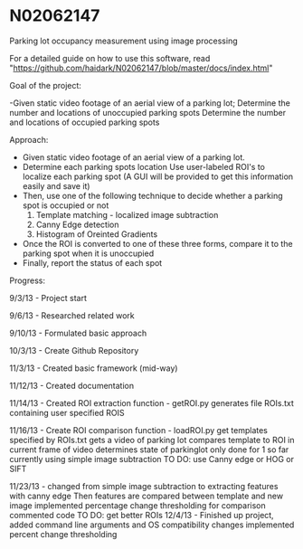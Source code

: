 N02062147
=========

Parking lot occupancy measurement using image processing

For a detailed guide on how to use this software, read "https://github.com/haidark/N02062147/blob/master/docs/index.html"

Goal of the project:

-Given static video footage of an aerial view of a parking lot;
	Determine the number and locations of unoccupied parking spots
	Determine the number and locations of occupied parking spots

Approach:

- Given static video footage of an aerial view of a parking lot.
- Determine each parking spots location
	Use user-labeled ROI's to localize each parking spot
	(A GUI will be provided to get this information easily and save it)
- Then, use one of the following technique to decide whether a parking spot is occupied or not
	1. Template matching - localized image subtraction
	2. Canny Edge detection
	3. Histogram of Oreinted Gradients
- Once the ROI is converted to one of these three forms, compare it to the parking spot when it is unoccupied
- Finally, report the status of each spot


Progress:

9/3/13 - Project start

9/6/13 - Researched related work

9/10/13 - Formulated basic approach

10/3/13 - Create Github Repository

11/3/13 - Created basic framework (mid-way)

11/12/13 - Created documentation

11/14/13 - Created ROI extraction function - getROI.py
			generates file ROIs.txt containing user specified ROIS

11/16/13 - Create ROI comparison function - loadROI.py
			get templates specified by ROIs.txt
			gets a video of parking lot
			compares template to ROI in current frame of video
			determines state of parkinglot
			only done for 1 so far
			currently using simple image subtraction
			TO DO: use Canny edge or HOG or SIFT

11/23/13 - changed from simple image subtraction to extracting features with canny edge
			Then features are compared between template and new image
			implemented percentage change thresholding for comparison
			commented code
			TO DO: get better ROIs
12/4/13 - Finished up project, added command line arguments and OS compatibility changes
            implemented percent change thresholding



